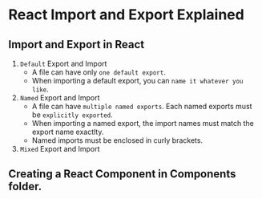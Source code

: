 # React Import and Export Explained 

## Import and Export in React

1. `Default` Export and Import
    - A file can have only `one default export`. 
    - When importing a default export, you can `name it whatever you like`.
2. `Named` Export and Import
    - A file can have `multiple named exports`. Each named exports must be `explicitly exported`.
    - When importing a named export, the import names must match the export name exactlty.
    - Named imports must be enclosed in curly brackets.
3. `Mixed` Export and Import

## Creating a React Component in Components folder.